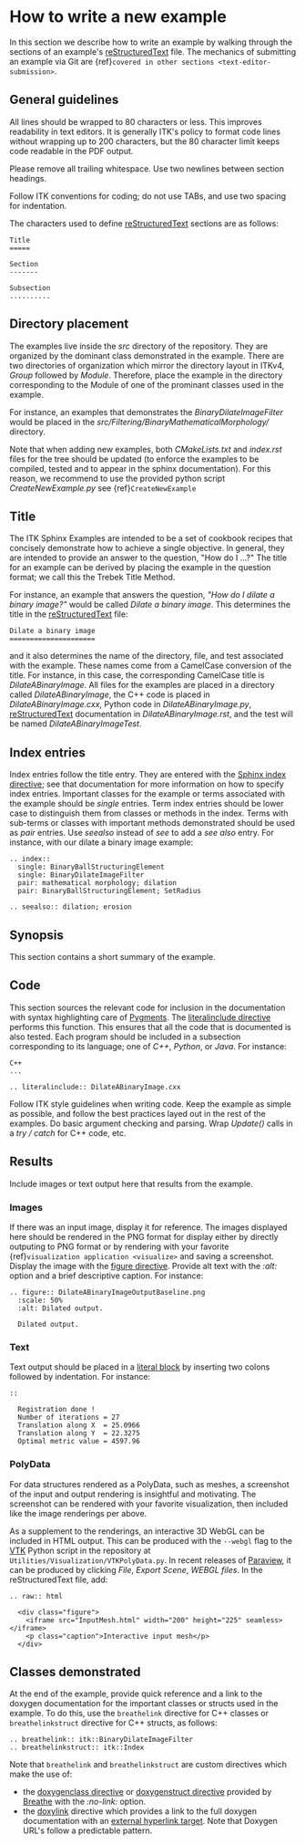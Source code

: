 # How to write a new example

In this section we describe how to write an example by walking through the
sections of an example's [reStructuredText] file.  The mechanics of submitting an
example via Git are {ref}`covered in other sections <text-editor-submission>`.

## General guidelines

All lines should be wrapped to 80 characters or less.  This improves readability
in text editors.  It is generally ITK's policy to format code lines without
wrapping up to 200 characters, but the 80 character limit keeps code readable in
the PDF output.

Please remove all trailing whitespace.  Use two newlines between section
headings.

Follow ITK conventions for coding; do not use TABs, and use two spacing for
indentation.

The characters used to define [reStructuredText] sections are as follows:

```
Title
=====

Section
-------

Subsection
..........
```

## Directory placement

The examples live inside the *src* directory of the repository.  They
are organized by the dominant class demonstrated in the example.  There
are two directories of organization which mirror the directory layout in ITKv4,
*Group* followed by *Module*.  Therefore, place the example in the directory
corresponding to the Module of one of the prominant classes used in the example.

For instance, an examples that demonstrates the *BinaryDilateImageFilter* would
be placed in the *src/Filtering/BinaryMathematicalMorphology/*
directory.

Note that when adding new examples, both *CMakeLists.txt* and *index.rst* files
for the tree should be updated (to enforce the examples to be compiled, tested
and to appear in the sphinx documentation). For this reason, we recommend to
use the provided python script *CreateNewExample.py* see {ref}`CreateNewExample`

## Title

The ITK Sphinx Examples are intended to be a set of cookbook recipes that concisely
demonstrate how to achieve a single objective.  In general, they are intended to
provide an answer to the question, "How do I ...?"  The title for an example can
be derived by placing the example in the question format; we call this the
Trebek Title Method.

For instance, an example that answers the question, *"How do I dilate a binary
image?"* would be called *Dilate a binary image*.  This determines the title in
the [reStructuredText] file:

```
Dilate a binary image
=====================
```

and it also determines the name of the directory, file, and test associated with
the example.  These names come from a CamelCase conversion of the title.  For
instance, in this case, the corresponding CamelCase title is
*DilateABinaryImage*.  All files for the examples are placed in a directory
called *DilateABinaryImage*, the C++ code is placed in *DilateABinaryImage.cxx*,
Python code in *DilateABinaryImage.py*, [reStructuredText] documentation in
*DilateABinaryImage.rst*, and the test will be named *DilateABinaryImageTest*.

## Index entries

Index entries follow the title entry.  They are entered with the [Sphinx index
directive][sphinx index directive]; see that documentation for more information on how to specify index
entries.  Important classes for the example or terms associated with the example
should be *single* entries.  Term index entries should be lower case to
distinguish them from classes or methods in the index.  Terms with sub-terms or
classes with important methods demonstrated should be used as *pair* entries.
Use *seealso* instead of *see* to add a *see also* entry.  For instance, with
our dilate a binary image example:

```
.. index::
  single: BinaryBallStructuringElement
  single: BinaryDilateImageFilter
  pair: mathematical morphology; dilation
  pair: BinaryBallStructuringElement; SetRadius

.. seealso:: dilation; erosion
```

## Synopsis

This section contains a short summary of the example.

## Code

This section sources the relevant code for inclusion in the documentation with
syntax highlighting care of [Pygments].  The [literalinclude directive] performs
this function.  This ensures that all the code that is documented is also
tested.  Each program should be included in a subsection corresponding to its
language; one of *C++*, *Python*, or *Java*.  For instance:

```
C++
...

.. literalinclude:: DilateABinaryImage.cxx
```

Follow ITK style guidelines when writing code.  Keep the example as simple as
possible, and follow the best practices layed out in the rest of the examples.
Do basic argument checking and parsing.  Wrap *Update()* calls in a *try /
catch* for C++ code, etc.

## Results

Include images or text output here that results from the example.

### Images

If there was an input image, display it for reference.  The images displayed
here should be rendered in the PNG format for display either by directly outputing
to PNG format or by rendering with your favorite {ref}`visualization application
<visualize>` and saving a screenshot.  Display the image with the [figure
directive][figure directive].  Provide alt text with the *:alt:* option and a brief descriptive
caption.  For instance:

```
.. figure:: DilateABinaryImageOutputBaseline.png
  :scale: 50%
  :alt: Dilated output.

  Dilated output.
```

### Text

Text output should be placed in a [literal block] by inserting two colons
followed by indentation.  For instance:

```
::

  Registration done !
  Number of iterations = 27
  Translation along X  = 25.0966
  Translation along Y  = 22.3275
  Optimal metric value = 4597.96
```

### PolyData

For data structures rendered as a PolyData, such as meshes, a screenshot of the
input and output rendering is insightful and motivating.  The screenshot can
be rendered with your favorite visualization, then included like the image
renderings per above.

As a supplement to the renderings, an interactive 3D WebGL can be included in
HTML output.  This can be produced with the `--webgl` flag to the [VTK] Python
script in the repository at `Utilities/Visualization/VTKPolyData.py`.  In
recent releases of [Paraview], it can be produced by clicking *File*, *Export
Scene*, *WEBGL files*.  In the reStructuredText file, add:

```
.. raw:: html

  <div class="figure">
    <iframe src="InputMesh.html" width="200" height="225" seamless></iframe>
    <p class="caption">Interactive input mesh</p>
  </div>
```

## Classes demonstrated

At the end of the example, provide quick reference and a link to the doxygen
documentation for the important classes or structs used in the example.  To do this, use
the `breathelink` directive for C++ classes or `breathelinkstruct` directive for C++ structs, as follows:

```
.. breathelink:: itk::BinaryDilateImageFilter
.. breathelinkstruct:: itk::Index
```

Note that `breathelink` and `breathelinkstruct` are custom directives which make the use of:

- the [doxygenclass directive] or [doxygenstruct directive] provided by [Breathe] with the *:no-link:*
  option.
- the [doxylink] directive which provides a link to the full doxygen
  documentation with an [external hyperlink target]. Note that Doxygen URL's
  follow a predictable pattern.

[breathe]: https://github.com/michaeljones/breathe
[doxygenclass directive]: https://breathe.readthedocs.io/en/latest/class.html
[doxygenstruct directive]: https://breathe.readthedocs.io/en/latest/struct.html
[doxylink]: https://pythonhosted.org/sphinxcontrib-doxylink/
[external hyperlink target]: http://docutils.sourceforge.net/docs/user/rst/quickref.html#external-hyperlink-targets
[figure directive]: http://docutils.sourceforge.net/docs/ref/rst/directives.html#figure
[literal block]: http://docutils.sourceforge.net/docs/user/rst/quickref.html#literal-blocks
[literalinclude directive]: https://www.sphinx-doc.org/en/master/usage/restructuredtext/directives.html#directive-literalinclude
[paraview]: https://www.paraview.org
[pygments]: https://pygments.org/
[restructuredtext]: http://docutils.sourceforge.net/rst.html
[sphinx index directive]: https://www.sphinx-doc.org/en/master/usage/restructuredtext/directives.html#index-generating-markup
[vtk]: https://vtk.org
